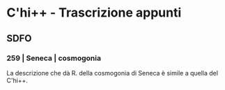 # C'hi++ - Trascrizione appunti

## SDFO

### 259 | Seneca | cosmogonia
La descrizione che dà R. della cosmogonia di Seneca è simile a quella del C'hi++.
